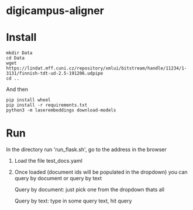 # digicampus-aligner

# Install
```
mkdir Data
cd Data
wget https://lindat.mff.cuni.cz/repository/xmlui/bitstream/handle/11234/1-3131/finnish-tdt-ud-2.5-191206.udpipe
cd ..
```

And then

```
pip install wheel
pip install -r requirements.txt
python3 -m laserembeddings download-models
```


# Run

In the directory run 'run_flask.sh', go to the address in the browser

1) Load the file test_docs.yaml

2) Once loaded (document ids will be populated in the dropdown) you can query by document or query by text

   Query by document: just pick one from the dropdown thats all

   Query by text: type in some query text, hit query


